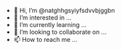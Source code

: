 - 👋 Hi, I’m @natghhgsyiyfsdvvbjggbn
- 👀 I’m interested in ...
- 🌱 I’m currently learning ...
- 💞️ I’m looking to collaborate on ...
- 📫 How to reach me ...

<!---
natghhgsyiyfsdvvbjggbn/natghhgsyiyfsdvvbjggbn is a ✨ special ✨ repository because its `README.md` (this file) appears on your GitHub profile.
You can click the Preview link to take a look at your changes.
--->
